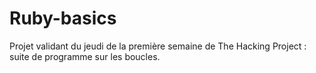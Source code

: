 # Ruby-basics
Projet validant du jeudi de la première semaine de The Hacking Project : suite de programme sur les boucles.
